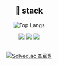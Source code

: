 
<div align="center">
<h2>🔨 stack</h2>
<div>

  ![Top Langs](https://github-readme-stats.vercel.app/api/top-langs/?username=terranking1&layout=compact&theme=gruvbox)

  <img src="https://img.shields.io/badge/java-%23ED8B00.svg?style=for-the-badge&logo=openjdk&logoColor=white">
  <img src="https://img.shields.io/badge/spring-6DB33F?style=for-the-badge&logo=spring&logoColor=white">
  <img src="https://img.shields.io/badge/mysql-4479A1?style=for-the-badge&logo=mysql&logoColor=white">

  
</div>


<br>

[![Solved.ac 프로필](http://mazassumnida.wtf/api/v2/generate_badge?boj=onlyplsson)](https://solved.ac/onlyplsson)
</div>
​






